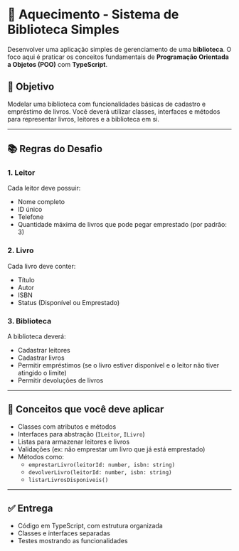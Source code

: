 # 🔧 Aquecimento - Sistema de Biblioteca Simples

Desenvolver uma aplicação simples de gerenciamento de uma **biblioteca**. O foco aqui é praticar os conceitos fundamentais de **Programação Orientada a Objetos (POO)** com **TypeScript**.

## 🎯 Objetivo

Modelar uma biblioteca com funcionalidades básicas de cadastro e empréstimo de livros. Você deverá utilizar classes, interfaces e métodos para representar livros, leitores e a biblioteca em si.

---

## 📚 Regras do Desafio

### 1. Leitor

Cada leitor deve possuir:

- Nome completo
- ID único
- Telefone
- Quantidade máxima de livros que pode pegar emprestado (por padrão: 3)

### 2. Livro

Cada livro deve conter:

- Título
- Autor
- ISBN
- Status (Disponível ou Emprestado)

### 3. Biblioteca

A biblioteca deverá:

- Cadastrar leitores
- Cadastrar livros
- Permitir empréstimos (se o livro estiver disponível e o leitor não tiver atingido o limite)
- Permitir devoluções de livros

---

## 🧠 Conceitos que você deve aplicar

- Classes com atributos e métodos
- Interfaces para abstração (`ILeitor`, `ILivro`)
- Listas para armazenar leitores e livros
- Validações (ex: não emprestar um livro que já está emprestado)
- Métodos como:
  - `emprestarLivro(leitorId: number, isbn: string)`
  - `devolverLivro(leitorId: number, isbn: string)`
  - `listarLivrosDisponiveis()`

---

## ✅ Entrega

- Código em TypeScript, com estrutura organizada
- Classes e interfaces separadas
- Testes mostrando as funcionalidades

